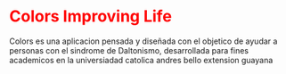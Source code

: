 <span style="color:red;">Colors Improving Life</span>
=====================

Colors es una aplicacion pensada y diseñada con el objetico de ayudar a personas con el sindrome de Daltonismo, 
 desarrollada para fines academicos en la universiadad catolica andres bello extension guayana
